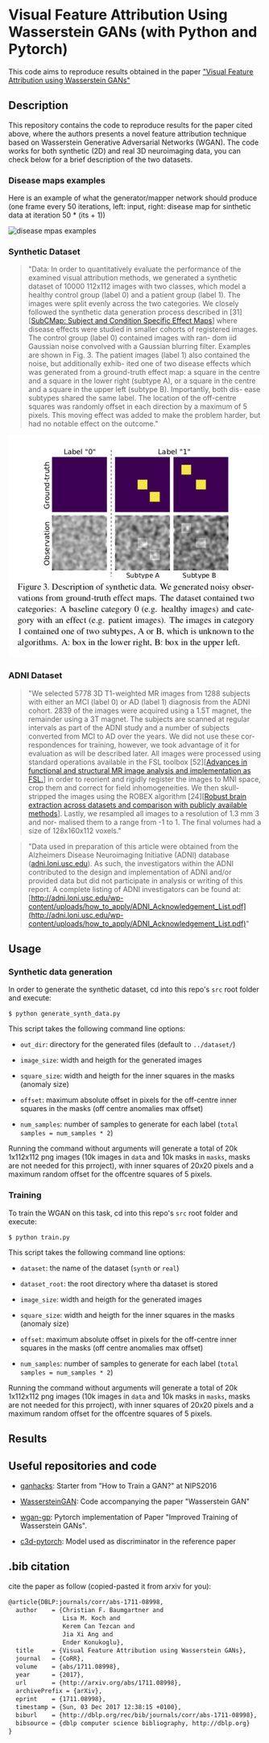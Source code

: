 # Visual Feature Attribution Using Wasserstein GANs (with Python and Pytorch)

This code aims to reproduce results obtained in the paper ["Visual Feature Attribution using Wasserstein GANs"](https://arxiv.org/abs/1711)

## Description

This repository contains the code to reproduce results for the paper cited above, where the authors presents a novel feature attribution technique based on Wasserstein Generative Adversarial Networks (WGAN). The code works for both synthetic (2D) and real 3D neuroimaging data, you can check below for a brief description of the two datasets.

### Disease maps examples

Here is an example of what the generator/mapper network should produce (one frame every 50 iterations, left: input, right: disease map for sinthetic data at iteration 50 * (its + 1))

![disease mpas examples](https://i.imgur.com/TGreChH.gifv)


### Synthetic Dataset

>"Data:
In order to quantitatively evaluate the performance
of the examined visual attribution methods,  we generated
a  synthetic  dataset  of  10000  112x112  images  with  two
classes, which model a healthy control group (label 0) and a
patient group (label 1). The images were split evenly across
the two categories.  We closely followed the synthetic data
generation process described in [31][[SubCMap: Subject and Condition Specific Effect Maps](https://arxiv.org/abs/1701.02610)]
where disease effects were studied in smaller cohorts of registered images.
The control group (label 0) contained images with ran-
dom iid Gaussian noise convolved with a Gaussian blurring
filter.  Examples are shown in Fig.  3.  The patient images
(label 1) also contained the noise,  but additionally exhib-
ited one of two disease effects which was generated from a
ground-truth effect map: a square in the centre and a square
in the lower right (subtype A), or a square in the centre and a
square in the upper left (subtype B). Importantly, both dis-
ease subtypes shared the same label.   The location of the
off-centre squares was randomly offset in each direction by
a maximum of 5 pixels.  This moving effect was added to
make the problem harder, but had no notable effect on the
outcome."

![image](doc/imgs/im3.png)


### ADNI Dataset

>"We selected 5778 3D T1-weighted MR images from
1288 subjects with either an MCI (label 0) or AD (label 1) diagnosis from the ADNI cohort. 2839 of the images
were acquired using a 1.5T magnet, the remainder using a
3T magnet. The subjects are scanned at regular intervals as
part of the ADNI study and a number of subjects converted
from MCI to AD over the years. We did not use these cor-
respondences for training, however, we took advantage of it
for evaluation as will be described later.
All images were processed using standard operations
available in the FSL toolbox [52][[Advances in functional and structural MR 
image analysis and implementation as FSL.](https://www.ncbi.nlm.nih.gov/pubmed/15501092)] in order to reorient and
rigidly register the images to MNI space, crop them and
correct for field inhomogeneities. We then skull-stripped
the images using the ROBEX algorithm [24][[Robust brain extraction across datasets and comparison with
publicly available methods](https://www.ncbi.nlm.nih.gov/pubmed/21880566)]. Lastly, we
resampled all images to a resolution of 1.3 mm 3 and nor-
malised them to a range from -1 to 1. The final volumes
had a size of 128x160x112 voxels."

>"Data used in preparation of this article were obtained from
the Alzheimers Disease Neuroimaging Initiative (ADNI) database
([adni.loni.usc.edu](http://adni.loni.usc.edu)).
As such, the investigators within the ADNI
contributed to the design and implementation of ADNI and/or provided data but 
did not participate in analysis or writing of this
report. A complete listing of ADNI investigators can be found at:
[http://adni.loni.usc.edu/wp-content/uploads/how_to_apply/ADNI_Acknowledgement_List.pdf](http://adni.loni.usc.edu/wp-content/uploads/how_to_apply/ADNI_Acknowledgement_List.pdf)"


## Usage

### Synthetic data generation
In order to generate the synthetic dataset, cd into this repo's `src` root folder and execute:

    $ python generate_synth_data.py

This script takes the following command line options:

- `out_dir`: directory for the generated files (default to `../dataset/`)

- `image_size`: width and heigth for the generated images

- `square_size`: width and heigth for the inner squares in the masks (anomaly size)

- `offset`: maximum absolute offset in pixels for the off-centre inner squares in the masks (off centre anomalies max offset)

- `num_samples`: number of samples to generate for each label (`total samples = num_samples * 2`)

Running the command without arguments will generate a total of 20k 1x112x112 png images (10k images in `data` and 10k masks in `masks`, masks are not needed for this prroject), with inner squares of 20x20 pixels and a maximum random offset for the offcentre squares of 5 pixels. 

### Training

To train the WGAN on this task, cd into this repo's `src` root folder and execute:

    $ python train.py


This script takes the following command line options:

- `dataset`: the name of the dataset (`synth` or `real`)

- `dataset_root`: the root directory where tha dataset is stored

- `image_size`: width and heigth for the generated images

- `square_size`: width and heigth for the inner squares in the masks (anomaly size)

- `offset`: maximum absolute offset in pixels for the off-centre inner squares in the masks (off centre anomalies max offset)

- `num_samples`: number of samples to generate for each label (`total samples = num_samples * 2`)

Running the command without arguments will generate a total of 20k 1x112x112 png images (10k images in `data` and 10k masks in `masks`, masks are not needed for this prroject), with inner squares of 20x20 pixels and a maximum random offset for the offcentre squares of 5 pixels. 

## Results

## Useful repositories and code

 - [ganhacks](https://github.com/soumith/ganhacks): Starter from "How to Train a GAN?" at NIPS2016

 - [WassersteinGAN](https://github.com/martinarjovsky/WassersteinGAN): Code accompanying the paper "Wasserstein GAN"

 - [wgan-gp](https://github.com/caogang/wgan-gp): Pytorch implementation of Paper "Improved Training of Wasserstein GANs".

 - [c3d-pytorch](https://github.com/DavideA/c3d-pytorch/blob/master/C3D_model.py): Model used as discriminator in the reference paper


## .bib citation
cite the paper as follow (copied-pasted it from arxiv for you):

    @article{DBLP:journals/corr/abs-1711-08998,
      author    = {Christian F. Baumgartner and
                   Lisa M. Koch and
                   Kerem Can Tezcan and
                   Jia Xi Ang and
                   Ender Konukoglu},
      title     = {Visual Feature Attribution using Wasserstein GANs},
      journal   = {CoRR},
      volume    = {abs/1711.08998},
      year      = {2017},
      url       = {http://arxiv.org/abs/1711.08998},
      archivePrefix = {arXiv},
      eprint    = {1711.08998},
      timestamp = {Sun, 03 Dec 2017 12:38:15 +0100},
      biburl    = {http://dblp.org/rec/bib/journals/corr/abs-1711-08998},
      bibsource = {dblp computer science bibliography, http://dblp.org}
    }
